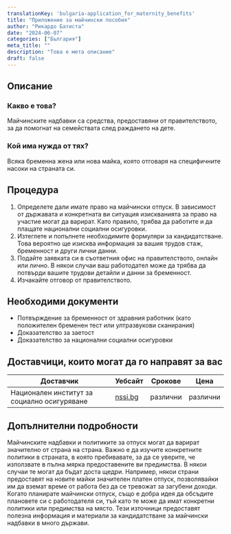 ```yaml
---
translationKey: 'bulgaria-application_for_maternity_benefits'
title: "Приложение за майчински пособия"
author: "Рикардо Батиста"
date: "2024-06-07"
categories: ["България"]
meta_title: ""
description: "Това е мета описание"
draft: false
---
```


## Описание
### Какво е това?
Майчинските надбавки са средства, предоставяни от правителството, за да помогнат на семействата след раждането на дете.

### Кой има нужда от тях?
Всяка бременна жена или нова майка, която отговаря на специфичните насоки на страната си.

## Процедура
1. Определете дали имате право на майчински отпуск. В зависимост от държавата и конкретната ви ситуация изискванията за право на участие могат да варират. Като правило, трябва да работите и да плащате национални социални осигуровки.
2. Изтеглете и попълнете необходимите формуляри за кандидатстване. Това вероятно ще изисква информация за вашия трудов стаж, бременност и други лични данни.
3. Подайте заявката си в съответния офис на правителството, онлайн или лично. В някои случаи ваш работодател може да трябва да потвърди вашите трудови детайли и данни за бременност.
4. Изчакайте отговор от правителството.

## Необходими документи
- Потвърждение за бременност от здравния работник (като положителен бременен тест или ултразвукови сканирания)
- Доказателство за заетост
- Доказателство за национални социални осигуровки

## Доставчици, които могат да го направят за вас

| Доставчик        |     Уебсайт     |     Срокове    |       Цена      |
| --------------- | --------------- |  :-------------: | :-------------: |
| Национален институт за социално осигуряване      |  [nssi.bg](http://www.nssi.bg/en)       |      различни      |        различни       |

## Допълнителни подробности
Майчинските надбавки и политиките за отпуск могат да варират значително от страна на страна. Важно е да изучите конкретните политики в страната, в която пребивавате, за да се уверите, че използвате в пълна мярка предоставените ви предимства. В някои случаи те могат да бъдат доста щедри. Например, някои страни предоставят на новите майки значителен платен отпуск, позволявайки им да вземат време от работа без да се тревожат за загубени доходи. Когато планирате майчински отпуск, също е добра идея да обсъдите плановете си с работодателя си, тъй като те може да имат конкретни политики или предимства на място. Тези източници предоставят полезна информация и материали за кандидатстване за майчински надбавки в много държави.